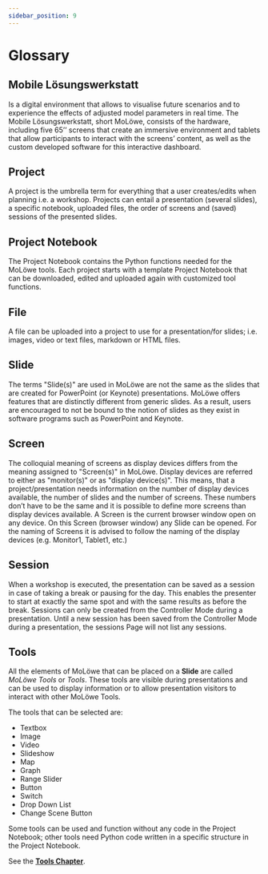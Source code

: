 ```yaml
---
sidebar_position: 9
---
```


# Glossary

## **Mobile Lösungswerkstatt**
Is a digital environment that allows to visualise future scenarios and to experience the effects of adjusted
model parameters in real time. The Mobile Lösungswerkstatt, short MoLöwe, consists of the hardware,
including five 65’’ screens that create an immersive environment and tablets that allow participants to
interact with the screens’ content, as well as the custom developed software for this interactive dashboard.

## **Project**
A project is the umbrella term for everything that a user creates/edits when planning i.e. a workshop.
Projects can entail a presentation (several slides), a specific notebook, uploaded files, the order of
screens and (saved) sessions of the presented slides.

## **Project Notebook**
The Project Notebook contains the Python functions needed for the MoLöwe tools.
Each project starts with a template Project Notebook that can be downloaded, edited and uploaded again with customized
tool functions.

## **File**
A file can be uploaded into a project to use for a presentation/for slides; i.e. images, video or text files,
markdown or HTML files.

## **Slide**
The terms "Slide(s)" are used in MoLöwe are not the same as the slides that are created for PowerPoint (or Keynote) presentations.
MoLöwe offers features that are distinctly different from generic slides. As a result, users are encouraged to not be
bound to the notion of slides as they exist in software programs such as PowerPoint and Keynote.

## **Screen**
The colloquial meaning of screens as display devices differs from the meaning assigned to "Screen(s)" in MoLöwe.
Display devices are referred to either as "monitor(s)" or as "display device(s)".
This means, that a project/presentation needs information on the number of display devices available,
the number of slides and the number of screens. These numbers don’t have to be the same and it is possible to
define more screens than display devices available. A Screen is the current browser window open on any device.
On this Screen (browser window) any Slide can be opened. For the naming of Screens it is advised to follow the naming
of the display devices (e.g. Monitor1, Tablet1, etc.)

## **Session**

When a workshop is executed, the presentation can be saved as a session in case of taking a break or pausing for the day.
This enables the presenter to start at exactly the same spot and with the same results as before the break.
Sessions can only be created from the Controller Mode during a presentation.
Until a new session has been saved from the Controller Mode during a presentation, the sessions Page will not list any sessions.

## **Tools**
All the elements of MoLöwe that can be placed on a **Slide** are called *MoLöwe Tools* or *Tools*.
These tools are visible during presentations and can be used to display information or to allow presentation visitors
to interact with other MoLöwe Tools.

The tools that can be selected are:
* Textbox
* Image
* Video
* Slideshow
* Map
* Graph
* Range Slider
* Button
* Switch
* Drop Down List
* Change Scene Button

Some tools can be used and function without any code in the Project Notebook;
other tools need Python code written in a specific structure in the Project Notebook.

See the [**Tools Chapter**](docs/moloewe-tools/00_overview.md).
